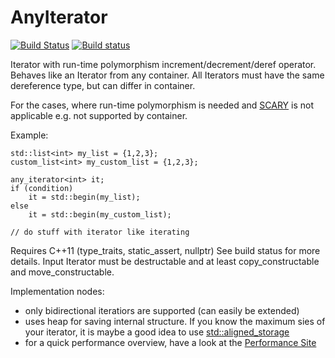 # AnyIterator
[![Build Status](https://travis-ci.org/TinyTinni/AnyIterator.svg?branch=master)](https://travis-ci.org/TinyTinni/AnyIterator)
[![Build status](https://ci.appveyor.com/api/projects/status/8stwrgm6ud4ovjs3?svg=true)](https://ci.appveyor.com/project/TinyTinni/anyiterator)

Iterator with run-time polymorphism increment/decrement/deref operator.
Behaves like an Iterator from any container.
All Iterators must have the same dereference type, but can differ in container.

For the cases, where run-time polymorphism is needed and
[SCARY](http://www.open-std.org/jtc1/sc22/wg21/docs/papers/2009/n2913.pdf)
is not applicable e.g. not supported by container.

Example:
```
std::list<int> my_list = {1,2,3};
custom_list<int> my_custom_list = {1,2,3};

any_iterator<int> it;
if (condition)
    it = std::begin(my_list);
else
    it = std::begin(my_custom_list);

// do stuff with iterator like iterating

```

Requires C++11 (type_traits, static_assert, nullptr) See build status for more details.
Input Iterator must be destructable and at least copy_constructable and move_constructable.

Implementation nodes:
- only bidirectional iteratiors are supported (can easily be extended)
- uses heap for saving internal structure. If you know the maximum sies of your iterator, it is maybe a good idea to use [std::aligned_storage](http://en.cppreference.com/w/cpp/types/aligned_storage)
- for a quick performance overview, have a look at the [Performance Site](./tests/Performance.md)


